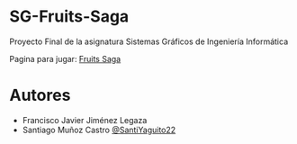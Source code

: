 # SG-Fruits-Saga

Proyecto Final de la asignatura Sistemas Gráficos de Ingeniería Informática  

Pagina para jugar: [Fruits Saga](https://franjimenez88.github.io/SG-Fruits-Saga/)


# Autores

- Francisco Javier Jiménez Legaza  
- Santiago Muñoz Castro [@SantiYaguito22](https://github.com/SantiYagito22)  
